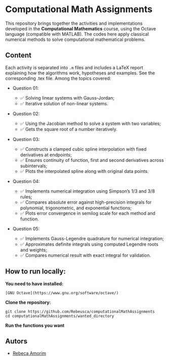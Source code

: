 
# Computational Math Assignments

This repository brings together the activities and implementations developed in the **Computational Mathematics** course, using the Octave language (compatible with MATLAB). The codes here apply classical numerical methods to solve computational mathematical problems.



## Content

Each activity is separated into `.m` files and includes a LaTeX report explaining how the algorithms work, hypotheses and examples. See the corresponding .tex file. Among the topics covered:
- Question 01:
    - ✅ Solving linear systems with Gauss-Jordan;
    - ✅ Iterative solution of non-linear systems.

- Question 02:
    - ✅ Using the Jacobian method to solve a system with two variables;
    - ✅ Gets the square root of a number iteratively.

- Question 03:
    - ✅ Constructs a clamped cubic spline interpolation with fixed derivatives at endpoints;
    - ✅ Ensures continuity of function, first and second derivatives across subintervals;
    - ✅ Plots the interpolated spline along with original data points.

- Question 04:
    - ✅ Implements numerical integration using Simpson’s 1/3 and 3/8 rules;
    - ✅ Compares absolute error against high-precision integrals for polynomial, trigonometric, and exponential functions;
    - ✅ Plots error convergence in semilog scale for each method and function.

- Question 05:
    - ✅ Implements Gauss-Legendre quadrature for numerical integration;
    - ✅ Approximates definite integrals using computed Legendre roots and weights;
    - ✅ Compares numerical result with exact integral for validation.

## How to run locally:

**You need to have installed:**

    [GNU Octave](https://www.gnu.org/software/octave/)

**Clone the repository:**

    git clone https://github.com/Rebeusca/computationalMathAssignments
    cd computationalMathAssignments/wanted_directory

**Run the functions you want**

## Autors

- [Rebeca Amorim](https://www.github.com/Rebeusca)